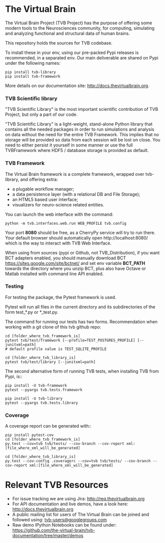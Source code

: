 
# The Virtual Brain

The Virtual Brain Project (TVB Project) has the purpose of offering some
modern tools to the Neurosciences community, for computing, simulating
and analyzing functional and structural data of human brains.


This repository holds the sources for TVB codebase.

To install these in your env, using our pre-packed Pypi releases is recommended, in a separated env.
Our main deliverable are shared on Pypi under the following names:

    pip install tvb-library
    pip install tvb-framework
   

More details on our
documentation site: <http://docs.thevirtualbrain.org>.

   
### TVB Scientific library

"TVB Scientific Library" is the most important scientific contribution
of TVB Project, but only a part of our code. 

"TVB Scientific Library" is a light-weight, stand-alone Python library
that contains all the needed packages in order to run simulations and
analysis on data without the need for the entire TVB Framework. This
implies that no storage will be provided so data from each session will
be lost on close. You need to either persist it yourself in some manner
or use the full TVBFramework where HDF5 / database storage is provided
as default.

   
### TVB Framework

The Virtual Brain framework is a complete framework, wrapped over tvb-library, and offering extra:

-  a plugable workflow manager;
-  a data persistence layer (with a relational DB and File Storage);
-  an HTML5 based user interface;
-  visualizers for neuro-science related entities.
 
You can launch the web interface with the command:

    python -m tvb.interfaces.web.run WEB_PROFILE tvb.config
    
Your port **8080** should be free, as a CherryPy service will try to run there.
Your default browser should automatically open http://localhost:8080/ which is the way to
interact with TVB Web Interface.

When using from sources (pypi or Github, not TVB_Distribution), if you want BCT adapters enabled, you should
manually download BCT https://sites.google.com/site/bctnet/
and set env variable **BCT_PATH** towards the directory where you unzip BCT, plus also have Octave or
Matlab installed with command line API enabled.
    
### Testing

For testing the package, the Pytest framework is used. 

Pytest will run all files in the current directory and its subdirectories
of the form test_*.py or *_test.py.

The command for running our tests has two forms.
Recommendation when working with a git clone of this tvb github repo:

    cd [folder_where_tvb_framework_is]
    pytest tvb/test/framework [--profile=TEST_POSTGRES_PROFILE] [--junitxml=path]
    # default profile value is TEST_SQLITE_PROFILE
    
    cd [folder_where_tvb_library_is]
    pytest tvb/test/library [--junitxml=path]

The second alternative form of running TVB tests, when installing TVB from Pypi, is::

    pip install -U tvb-framework
    pytest --pyargs tvb.tests.framework
    
    pip install -U tvb-library
    pytest --pyargs tvb.tests.library


### Coverage

A coverage report can be generated with::

    pip install pytest-cov
    cd [folder_where_tvb_framework_is]
    py.test --cov=tvb tvb/tests/ --cov-branch --cov-report xml:[file_where_xml_will_be_generated]

    cd [folder_where_tvb_library_is]
    py.test --cov-config .coveragerc --cov=tvb tvb/tests/ --cov-branch --cov-report xml:[file_where_xml_will_be_generated]


# Relevant TVB Resources

- For issue tracking we are using Jira: http://req.thevirtualbrain.org
- For API documentation and live demos, have a look here: http://docs.thevirtualbrain.org
- A public mailing list for users of The Virtual Brain can be joined and followed using: tvb-users@googlegroups.com
- Raw demo IPython Notebooks can be found under: https://github.com/the-virtual-brain/tvb-documentation/tree/master/demos
